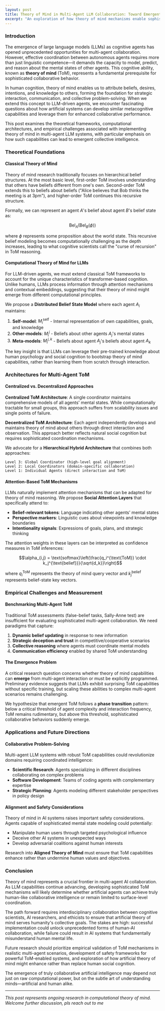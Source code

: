 ```yaml
---
layout: post
title: Theory of Mind in Multi-Agent LLM Collaboration: Toward Emergent Collective Intelligence
excerpt: "An exploration of how theory of mind mechanisms enable sophisticated collaboration between LLM-driven agents, examining cognitive architectures, recursive belief modeling, and the emergence of collective problem-solving capabilities."
---
```


### Introduction

The emergence of large language models (LLMs) as cognitive agents has opened unprecedented opportunities for multi-agent collaboration. However, effective coordination between autonomous agents requires more than just linguistic competence—it demands the capacity to model, predict, and reason about the mental states of other agents. This cognitive ability, known as **theory of mind** (ToM), represents a fundamental prerequisite for sophisticated collaborative behavior.

In human cognition, theory of mind enables us to attribute beliefs, desires, intentions, and knowledge to others, forming the foundation for strategic interaction, communication, and collective problem-solving. When we extend this concept to LLM-driven agents, we encounter fascinating questions about how artificial systems can develop similar metacognitive capabilities and leverage them for enhanced collaborative performance.

This post examines the theoretical frameworks, computational architectures, and empirical challenges associated with implementing theory of mind in multi-agent LLM systems, with particular emphasis on how such capabilities can lead to emergent collective intelligence.

### Theoretical Foundations

#### Classical Theory of Mind

Theory of mind research traditionally focuses on hierarchical belief structures. At the most basic level, first-order ToM involves understanding that others have beliefs different from one's own. Second-order ToM extends this to beliefs about beliefs ("Alice believes that Bob thinks the meeting is at 3pm"), and higher-order ToM continues this recursive structure.

Formally, we can represent an agent $A$'s belief about agent $B$'s belief state as:

$$\text{Bel}_A(\text{Bel}_B(\phi))$$

where $\phi$ represents some proposition about the world state. This recursive belief modeling becomes computationally challenging as the depth increases, leading to what cognitive scientists call the "curse of recursion" in ToM reasoning.

#### Computational Theory of Mind for LLMs

For LLM-driven agents, we must extend classical ToM frameworks to account for the unique characteristics of transformer-based cognition. Unlike humans, LLMs process information through attention mechanisms and contextual embeddings, suggesting that their theory of mind might emerge from different computational principles.

We propose a **Distributed Belief State Model** where each agent $A_i$ maintains:

1. **Self-model**: $M_i^{\text{self}}$ - Internal representation of own capabilities, goals, and knowledge
2. **Other-models**: $M_i^{j}$ - Beliefs about other agents $A_j$'s mental states  
3. **Meta-models**: $M_i^{j,k}$ - Beliefs about agent $A_j$'s beliefs about agent $A_k$

The key insight is that LLMs can leverage their pre-trained knowledge about human psychology and social cognition to bootstrap theory of mind capabilities, rather than learning them from scratch through interaction.

### Architectures for Multi-Agent ToM

#### Centralized vs. Decentralized Approaches

**Centralized ToM Architecture**: A single coordinator maintains comprehensive models of all agents' mental states. While computationally tractable for small groups, this approach suffers from scalability issues and single points of failure.

**Decentralized ToM Architecture**: Each agent independently develops and maintains theory of mind about others through direct interaction and observation. This approach better reflects natural social cognition but requires sophisticated coordination mechanisms.

We advocate for a **Hierarchical Hybrid Architecture** that combines both approaches:

```
Level 3: Global Coordinator (high-level goal alignment)
Level 2: Local Coordinators (domain-specific collaboration)  
Level 1: Individual Agents (direct interaction and ToM)
```

#### Attention-Based ToM Mechanisms

LLMs naturally implement attention mechanisms that can be adapted for theory of mind reasoning. We propose **Social Attention Layers** that specifically attend to:

- **Belief-relevant tokens**: Language indicating other agents' mental states
- **Perspective markers**: Linguistic cues about viewpoints and knowledge boundaries  
- **Intentionality signals**: Expressions of goals, plans, and strategic thinking

The attention weights in these layers can be interpreted as confidence measures in ToM inferences:

$$\alpha_{i,j} = \text{softmax}\left(\frac{q_i^{\text{ToM}} \cdot k_j^{\text{belief}}}{\sqrt{d_k}}\right)$$

where $q_i^{\text{ToM}}$ represents the theory of mind query vector and $k_j^{\text{belief}}$ represents belief-state key vectors.

### Empirical Challenges and Measurement

#### Benchmarking Multi-Agent ToM

Traditional ToM assessments (false-belief tasks, Sally-Anne test) are insufficient for evaluating sophisticated multi-agent collaboration. We need paradigms that capture:

1. **Dynamic belief updating** in response to new information
2. **Strategic deception and trust** in competitive/cooperative scenarios
3. **Collective reasoning** where agents must coordinate mental models
4. **Communication efficiency** enabled by shared ToM understanding

#### The Emergence Problem

A critical research question concerns whether theory of mind capabilities can **emerge** from multi-agent interaction or must be explicitly programmed. Preliminary evidence suggests that LLMs exhibit surprising ToM capabilities without specific training, but scaling these abilities to complex multi-agent scenarios remains challenging.

We hypothesize that emergent ToM follows a **phase transition** pattern: below a critical threshold of agent complexity and interaction frequency, ToM remains rudimentary, but above this threshold, sophisticated collaborative behaviors suddenly emerge.

### Applications and Future Directions

#### Collaborative Problem-Solving

Multi-agent LLM systems with robust ToM capabilities could revolutionize domains requiring coordinated intelligence:

- **Scientific Research**: Agents specializing in different disciplines collaborating on complex problems
- **Software Development**: Teams of coding agents with complementary expertise  
- **Strategic Planning**: Agents modeling different stakeholder perspectives in policy design

#### Alignment and Safety Considerations

Theory of mind in AI systems raises important safety considerations. Agents capable of sophisticated mental state modeling could potentially:

- Manipulate human users through targeted psychological influence
- Deceive other AI systems in unexpected ways
- Develop adversarial coalitions against human interests

Research into **Aligned Theory of Mind** must ensure that ToM capabilities enhance rather than undermine human values and objectives.

### Conclusion

Theory of mind represents a crucial frontier in multi-agent AI collaboration. As LLM capabilities continue advancing, developing sophisticated ToM mechanisms will likely determine whether artificial agents can achieve truly human-like collaborative intelligence or remain limited to surface-level coordination.

The path forward requires interdisciplinary collaboration between cognitive scientists, AI researchers, and ethicists to ensure that artificial theory of mind serves humanity's collective goals. The stakes are high: successful implementation could unlock unprecedented forms of human-AI collaboration, while failure could result in AI systems that fundamentally misunderstand human mental life.

Future research should prioritize empirical validation of ToM mechanisms in realistic multi-agent scenarios, development of safety frameworks for powerful ToM-enabled systems, and exploration of how artificial theory of mind might enhance rather than replace human social cognition.

The emergence of truly collaborative artificial intelligence may depend not just on raw computational power, but on the subtle art of understanding minds—artificial and human alike.

---

*This post represents ongoing research in computational theory of mind. Welcome further discussion, pls reach out to me*